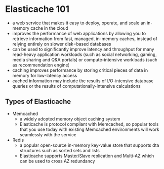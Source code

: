 # Elasticache 101
- a web service that makes it easy to deploy, operate, and scale an in-memory cache in the cloud
- improves the performance of web applications by allowing you to retrieve information from fast, managed, in-memory caches, instead of relying entirely on slower disk=based databases
- can be used to significantly improve latency and throughput for many read-heavy application workloads (such as social networking, gaming, media sharing and Q&A portals) or compute-intensive workloads (such as recommendation engine)
- caching improves performance by storing critical pieces of data in memory for low-latency access
- cached information may include the results of I/O-intensive database queries or the results of computationally-intensive calculations


## Types of Elasticache
- Memcached 
  - a widely adopted memory object caching system
  - Elasticache is protocol compliant with Memcached, so popular tools that you use today with existing Memcached environments will work seamlessly with the service
- Redis
  - a popular open-source in-memory key-value store that supports dta structures such as sorted sets and lists
  - Elasticache supports Master/Slave replication and Multi-AZ which can be used to cross AZ redundancy